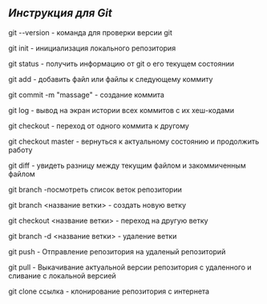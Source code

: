 ## _Инструкция для **Git**_

git --version - команда для проверки версии git

git init - инициализация локального репозитория

git status - получить информацию от git о его текущем состоянии

git add - добавить файл или файлы к следующему коммиту

git commit -m "massage" - создание коммита

git log - вывод на экран истории всех коммитов с их хеш-кодами

git checkout - переход от одного коммита к другому

git checkout master - вернуться к актуальному состоянию и продолжить работу

git diff - увидеть разницу между текущим файлом и закоммиченным файлом

git branch -посмотреть список веток репозитории

git branch <название ветки> - создать новую ветку

git checkout <название ветки> - переход на другую ветку 

git branch -d <название ветки> - удаление ветки

git push - Отправление репозитория на удаленый репозиторий

git pull - Выкачивание актуальной версии репозитория с удаленного и сливание с 
локальной версией

git clone ссылка - клонирование репозитория с интернета
